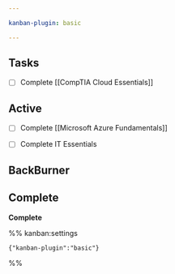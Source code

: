 ```yaml
---

kanban-plugin: basic

---
```


## Tasks

- [ ] Complete [[CompTIA Cloud Essentials]]


## Active

- [ ] Complete [[Microsoft Azure Fundamentals]]
- [ ] Complete IT Essentials


## BackBurner



## Complete

**Complete**




%% kanban:settings
```
{"kanban-plugin":"basic"}
```
%%